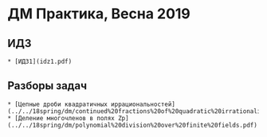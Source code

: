 # ДМ Практика, Весна 2019

## ИДЗ

    * [ИДЗ1](idz1.pdf)

## Разборы задач
    * [Цепные дроби квадратичных иррациональностей](../../18spring/dm/continued%20fractions%20of%20quadratic%20irrationalities.pdf)
    * [Деление многочленов в полях Zp](../../18spring/dm/polynomial%20division%20over%20finite%20fields.pdf)
